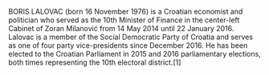 BORIS LALOVAC (born 16 November 1976) is a Croatian economist and politician who served as the 10th Minister of Finance in the center-left Cabinet of Zoran Milanović from 14 May 2014 until 22 January 2016. Lalovac is a member of the Social Democratic Party of Croatia and serves as one of four party vice-presidents since December 2016. He has been elected to the Croatian Parliament in 2015 and 2016 parliamentary elections, both times representing the 10th electoral district.[1]
